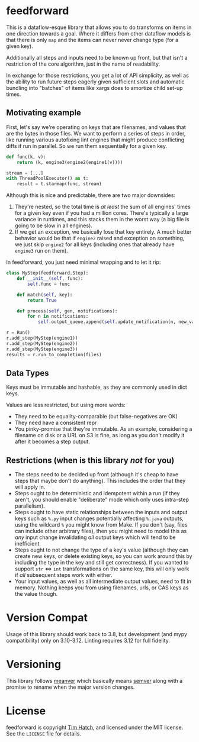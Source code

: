 # feedforward

This is a dataflow-esque library that allows you to do transforms on items in
one direction towards a goal.  Where it differs from other dataflow models is
that there is only `map` and the items can never never change type (for a given
key).

Additionally all steps and inputs need to be known up front, but that isn't a
restriction of the core algorithm, just in the name of readability.

In exchange for those restrictions, you get a lot of API simplicity, as well as
the ability to run future steps eagerly given sufficient slots and automatic
bundling into "batches" of items like xargs does to amortize child set-up times.

## Motivating example

First, let's say we're operating on keys that are filenames, and values that
are the bytes in those files.  We want to perform a series of steps in order,
like running various autofixing lint engines that might produce conflicting
diffs if run in parallel.  So we run them sequentially for a given key.

```py
def func(k, v):
    return (k, engine3(engine2(engine1(v))))

stream = [...]
with ThreadPoolExecutor() as t:
    result = t.starmap(func, stream)
```

Although this is nice and predictable, there are two major downsides:

1. They're nested, so the total time is _at least_ the sum of all engines'
   times for a given key even if you had a million cores.  There's typically a
   large variance in runtimes, and this stacks them in the worst way (a big
   file is going to be slow in all engines).
2. If we get an exception, we basically lose that key entirely.  A much better
   behavior would be that if `engine2` raised and exception on something, we just
   skip `engine2` for all keys (including ones that already have `engine3` run on
   them).

In feedforward, you just need minimal wrapping and to let it rip:

```py
class MyStep(feedforward.Step):
    def __init__(self, func):
        self.func = func

    def match(self, key):
        return True

    def process(self, gen, notifications):
        for n in notifications:
            self.output_queue.append(self.update_notification(n, new_value=self.func(n.value)))

r = Run()
r.add_step(MyStep(engine1))
r.add_step(MyStep(engine2))
r.add_step(MyStep(engine3))
results = r.run_to_completion(files)
```

## Data Types

Keys must be immutable and hashable, as they are commonly used in dict keys.

Values are less restricted, but using more words:

* They need to be equality-comparable (but false-negatives are OK)
* They need have a consistent repr
* You pinky-promise that they're immutable.  As an example, considering a
  filename on disk or a URL on S3 is fine, as long as you don't modify it
  after it becomes a step output.

## Restrictions (when is this library *not* for you)

* The steps need to be decided up front (although it's cheap to have steps that
  maybe don't do anything).  This includes the order that they will apply in.
* Steps ought to be deterministic and idempotent within a run (if they aren't,
  you should enable "deliberate" mode which only uses intra-step parallelism).
* Steps ought to have static relationships between the inputs and output keys
  such as `%.py` input changes potentially affecting `%.java` outputs, using
  the wildcard `%` you might know from Make.  If you don't (say, files can
  include other arbitrary files), then you might need to model this as *any*
  input change invalidating *all* output keys which will tend to be inefficient.
* Steps ought to not change the type of a key's value (although they can create
  new keys, or delete existing keys, so you can work around this by including
  the type in the key and still get correctness).  If you wanted to support
  `str` <=> `int` transformations on the same key, this will only work if *all*
  subsequent steps work with either.
* Your input values, as well as all intermediate output values, need to fit in
  memory.  Nothing keeps you from using filenames, urls, or CAS keys as the
  value though.

# Version Compat

Usage of this library should work back to 3.8, but development (and mypy
compatibility) only on 3.10-3.12.  Linting requires 3.12 for full fidelity.

# Versioning

This library follows [meanver](https://meanver.org/) which basically means
[semver](https://semver.org/) along with a promise to rename when the major
version changes.

# License

feedforward is copyright [Tim Hatch](https://timhatch.com/), and licensed under
the MIT license.  See the `LICENSE` file for details.
